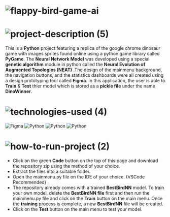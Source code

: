 <!-- Project Name -->
# ![flappy-bird-game-ai](https://user-images.githubusercontent.com/95453430/156005074-9d3a353c-449a-453d-b607-e4374c19c8f5.svg)

<!-- Project Images -->


<!-- Project Description -->
# ![project-description (5)](https://user-images.githubusercontent.com/95453430/156005093-3fe6d5c7-aa3d-499f-a71a-bff216782b4a.svg)


This is a **Python** project featuring a replica of the google chrome dinosaur game with images sprites found online using a python game library called **PyGame**. The **Neural Network Model** was developed using a special **genetic algorithm** module in python called the **Neural Evolution of Augmented Topologies (NEAT)**  .The design of the mainmenu background, the navigation buttons, and the statistics dashboards were all created using a design prototyping tool called **Figma**. In this application, the user is able to **Train** & **Test** thier model which is stored as a **pickle file** under the name **DinoWinner**.

<!-- Tech Stack -->
# ![technologies-used (4)](https://user-images.githubusercontent.com/95453430/156005287-1cdfd4c2-a54d-45ac-aa5a-f32da0009a6d.svg)

![Figma](https://img.shields.io/badge/figma-%23F24E1E.svg?style=for-the-badge&logo=figma&logoColor=white)
![Python](https://img.shields.io/badge/python-3670A0?style=for-the-badge&logo=python&logoColor=ffdd54)
![Python](https://img.shields.io/badge/pygame-3670A0?style=for-the-badge&logo=python&logoColor=ffdd54)
![Python](https://img.shields.io/badge/NEAT%20python-3670A0?style=for-the-badge&logo=python&logoColor=ffdd54)

<!-- How To Use-->
# ![how-to-run-project (2)](https://user-images.githubusercontent.com/95453430/156005356-7eccdd3c-11de-49e5-b519-06414f4eb0d5.svg)

- Click on the green **Code** button on the top of this page and download the repository zip using the method of your choice.
- Extract the files into a suitable folder.
- Open the mainmenu.py file on the IDE of your choice. (VSCode Recommended)
- The repository already comes with a trained **BestBirdNN** model. To train your own model, delete the **BestBirdNN file** first and then run the mainmenu.py file and click on the **Train** button on the main menu. Once the **training** process is complete, a new **BestBirdNN** file will be created.
- Click on the **Test** button on the main menu to test your model.
